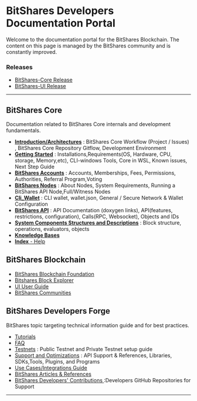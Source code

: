 # BitShares Developers Documentation Portal

Welcome to the documentation portal for the BitShares Blockchain. The content on this page is managed by the BitShares community and is constantly improved.

### Releases
- [BitShares-Core Release](https://github.com/bitshares/bitshares-core/releases)
- [BitShares-UI Release](https://github.com/bitshares/bitshares-ui/releases)

***

## BitShares Core
Documentation related to BitShares Core internals and development fundamentals. 

- [**Introduction/Architectures**](/core/intro/README.md#introduction--architectures)
  : BitShares Core Workflow (Project / Issues) , BitShares Core Repository Gitflow, Development Environment
- [**Getting Started**](/core/installation/README.md#development-environment--getting-started)
  : Installations,Requirements(OS, Hardware, CPU, storage, Memory,etc), CLI-windows Tools, Core in WSL, Known issues, Next Step Guide
- [**BitShares Accounts**](/core/accounts/README.md#bitshares-accounts)
  : Accounts, Memberships, Fees, Permissions, Authorities, Referral Program,Voting 
- [**BitShares Nodes**](/core/nodes_full_witness/README.md#bitshares-nodes-and-p2p-network)
  : About Nodes, System Requirements, Running a BitShares API Node,Full/Witness Nodes
- [**Cli_Wallet**](/core/wallet/README.md#cli_wallet-and-the-connectivity)
  : CLI wallet, wallet.json, General / Secure Network & Wallet Configuration
- [**BitShares API**](/core/api/README.md#bitshares-api) 
  : API Documentation (doxygen links), API(features, restrictions, configuration), Calls(RPC, Websocket), Objects and IDs
- [**System Components Structures and Descriptions**](/core/components/README.md#components-structures-and-descriptions)
  : Block structure, operations, evaluators, objects
- [**Knowledge Bases**](/core/knowledge_base/README.md#knowledge-base)
- [**Index** - Help](/core/help/index.md#help)

## BitShares Blockchain
- [BitShares Blockchain Foundation](/core/bitshares_blockchain/README.md#bitshares-blockchain)
- [Bitshares Block Explorer](/core/bitshares_blockchain/README.md#bitshares-block-exploer)
- [UI User Guide](https://github.com/bitshares/how.bitshares.works/tree/master/bbf/user_guide#user-guide)
- [BitShares Communities](/core/bitshares_blockchain/README.md#bitshares-communities)

## BitShares Developers Forge
BitShares topic targeting technical information guide and for best practices.

- [Tutorials](/core/tutorials/Readme.md#tutorials) 
- [FAQ](/core/tutorials/FAQ.md#frequently-asked-questions---list-all)
- [Testnets](/core/testnets/README.md#testnets)
  : Public Testnet and Private Testnet setup guide
- [Support and Optimizations](/forge/supports.md#support-and-optimizations) 
  : API Support & References, Libraries, SDKs,Tools, Plugins, and Programs  
- [Use Cases/Integrations Guide](/forge/use_cases/README.md#use-cases-and-integrations-guide)
- [BitShares Articles & References](/forge/by_community.md#bitshares-articles--references) 
- [BitShares Developers' Contributions ](/forge/by_community.md#bitshares-developers-contributions)
  :Developers GitHub Repositories for Support

***

